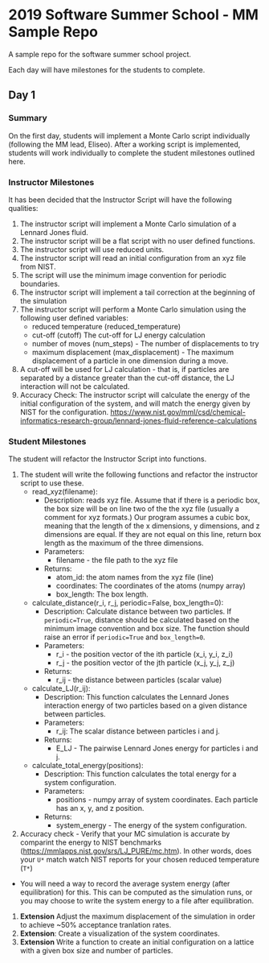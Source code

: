 # 2019 Software Summer School - MM Sample Repo
A sample repo for the software summer school project.

Each day will have milestones for the students to complete. 

## Day 1

### Summary
On the first day, students will implement a Monte Carlo script individually (following the MM lead, Eliseo). After a working script is implemented, students will work individually to complete the student milestones outlined here.

### Instructor Milestones
It has been decided that the Instructor Script will have the following qualities:

1. The instructor script will implement a Monte Carlo simulation of a Lennard Jones fluid.
1. The instructor script will be a flat script with no user defined functions.
1. The instructor script will use reduced units.
1. The instructor script will read an initial configuration from an xyz file from NIST.
1. The script will use the minimum image convention for periodic boundaries.
1. The instructor script will implement a tail correction at the beginning of the simulation
1. The instructor script will perform a Monte Carlo simulation using the following user defined variables:
    - reduced temperature (reduced_temperature)
    - cut-off (cutoff) The cut-off for LJ energy calculation
    - number of moves (num_steps) - The number of displacements to try
    - maximum displacement (max_displacement) - The maximum displacement of a particle in one dimension during a move.
1. A cut-off will be used for LJ calculation - that is, if particles are separated by a distance greater than the cut-off distance, the LJ interaction will not be calculated.
1. Accuracy Check: The instructor script will calculate the energy of the initial configuration of the system, and will match the energy given by NIST for the configuration. https://www.nist.gov/mml/csd/chemical-informatics-research-group/lennard-jones-fluid-reference-calculations


### Student Milestones
The student will refactor the Instructor Script into functions.

1. The student will write the following functions and refactor the instructor script to use these.
    - read_xyz(filename):
        - Description: reads xyz file. Assume that if there is a periodic box, the box size will be on line two of the the xyz file (usually a comment for xyz formats.) Our program assumes a cubic box, meaning that the length of the x dimensions, y dimensions, and z dimensions are equal. If they are not equal on this line, return box length as the maximum of the three dimensions.
        - Parameters: 
            - filename - the file path to the xyz file
        - Returns: 
            - atom_id: the atom names from the xyz file (line)
            - coordinates: The coordinates of the atoms (numpy array)
            - box_length: The box length.  
    - calculate_distance(r_i, r_j, periodic=False, box_length=0):
        - Description: Calculate distance between two particles. If `periodic=True`, distance should be calculated based on the minimum image convention and box size. The function should raise an error if `periodic=True` and `box_length=0`.
        - Parameters:
            - r_i - the position vector of the ith particle (x_i, y_i, z_i)
            - r_j - the position vector of the jth particle (x_j, y_j, z_j)
        - Returns:
            - r_ij - the distance between particles (scalar value)
    - calculate_LJ(r_ij): 
        - Description: This function calculates the Lennard Jones interaction energy of two particles based on a given distance between particles.
        - Parameters:
            - r_ij: The scalar distance between particles i and j.
        - Returns:
            - E_LJ - The pairwise Lennard Jones energy for particles i and j.
    - calculate_total_energy(positions):
        - Description: This function calculates the total energy for a system configuration.
        - Parameters: 
            - positions - numpy array of system coordinates. Each particle has an x, y, and z position.
        - Returns:
            - system_energy - The energy of the system configuration.
1. Accuracy check - Verify that your MC simulation is accurate by comparint the energy to NIST benchmarks (https://mmlapps.nist.gov/srs/LJ_PURE/mc.htm). In other words, does your `U*` match watch NIST reports for your chosen reduced temperature (`T*`)
  - You will need a way to record the average system energy (after equilibration) for this. This can be computed as the simulation runs, or you may choose to write the system energy to a file after equilibration.
1. **Extension** Adjust the maximum displacement of the simulation in order to achieve ~50% acceptance tranlation rates.
1. **Extension**: Create a visualization of the system coordinates.
1. **Extension** Write a function to create an initial configuration on a lattice with a given box size and number of particles. 